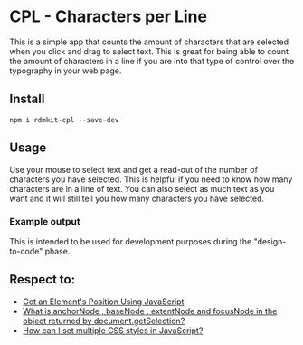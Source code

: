 # CPL - Characters per Line

This is a simple app that counts the amount of characters that are selected when you click and drag to select text. This is great for being able to count the amount of characters in a line if you are into that type of control over the typography in your web page. 


## Install
```
npm i rdmkit-cpl --save-dev
```

## Usage
Use your mouse to select text and get a read-out of the number of characters you have selected. This is helpful if you need to know how many characters are in a line of text. You can also select as much text as you want and it will still tell you how many characters you have selected.

### Example output



This is intended to be used for development purposes during the "design-to-code" phase.


## Respect to:
 - [Get an Element's Position Using JavaScript](https://www.kirupa.com/html5/get_element_position_using_javascript.htm)
 - [What is anchorNode , baseNode , extentNode and focusNode in the object returned by document.getSelection?](https://stackoverflow.com/questions/27241281/what-is-anchornode-basenode-extentnode-and-focusnode-in-the-object-returned)
 - [How can I set multiple CSS styles in JavaScript?](https://stackoverflow.com/questions/3968593/how-can-i-set-multiple-css-styles-in-javascript/47136113)

